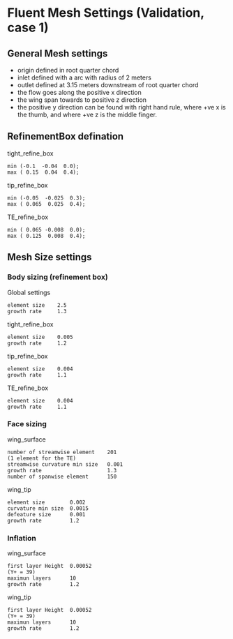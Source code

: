 # Fluent Mesh Settings (Validation, case 1)

## General Mesh settings

- origin defined in root quarter chord
- inlet defined with a arc with radius of 2 meters
- outlet defined at 3.15 meters downstream of root quarter chord
- the flow goes along the positive x direction
- the wing span towards to positive z direction
- the positive y direction can be found with right hand rule, where +ve x is the thumb, and where +ve z is the middle finger. 

## RefinementBox defination

tight_refine_box

    min (-0.1  -0.04  0.0);
    max ( 0.15  0.04  0.4);

tip_refine_box

    min (-0.05  -0.025  0.3);
    max ( 0.065  0.025  0.4);

TE_refine_box

    min ( 0.065 -0.008  0.0);
    max ( 0.125  0.008  0.4);

## Mesh Size settings

### Body sizing (refinement box)

Global settings

    element size    2.5
    growth rate     1.3

tight_refine_box

    element size    0.005
    growth rate     1.2

tip_refine_box

    element size    0.004
    growth rate     1.1

TE_refine_box

    element size    0.004
    growth rate     1.1

### Face sizing

wing_surface

    number of streamwise element    201
    (1 element for the TE)
    streamwise curvature min size   0.001
    growth rate                     1.3
    number of spanwise element      150

wing_tip

    element size        0.002
    curvature min size  0.0015
    defeature size      0.001
    growth rate         1.2

### Inflation

wing_surface

    first layer Height  0.00052
    (Y+ = 39)
    maximun layers      10
    growth rate         1.2

wing_tip

    first layer Height  0.00052
    (Y+ = 39)
    maximun layers      10
    growth rate         1.2
